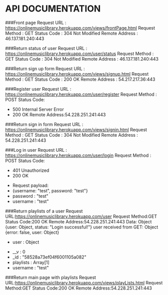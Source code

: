# API DOCUMENTATION

###Front page
Request URL : https://onlinemusiclibrary.herokuapp.com/views/frontPage.html
Request Method : GET
Status Code : 304 Not Modified
Remote Address : 46.137.181.240:443

###Return status of user
Request URL : https://onlinemusiclibrary.herokuapp.com/user/status
Request Method : GET
Status Code : 304 Not Modified
Remote Address : 46.137.181.240:443

###Return sign up form
Request URL : https://onlinemusiclibrary.herokuapp.com/views/signup.html
Request Method : GET
Status Code : 200 OK
Remote Address : 54.217.217.36:443

###Register user
Request URL : https://onlinemusiclibrary.herokuapp.com/user/register
Request Method : POST
Status Code:
* 500 Internal Server Error
* 200 OK
Remote Address:54.228.251.241:443

###Return sign in form
Request URL : https://onlinemusiclibrary.herokuapp.com/views/signin.html
Request Method : GET
Status Code : 304 Not Modified
Remote Address : 54.228.251.241:443

###Log in user
Request URL : https://onlinemusiclibrary.herokuapp.com/user/login
Request Method : POST
Status Code:
* 401 Unauthorized
* 200 OK
- Request payload:
- {username: "test", password: "test"}
- password : "test"
- username : "test"

###Return playlists of a user
Request URL:https://onlinemusiclibrary.herokuapp.com/user
Request Method:GET
Status Code:200 OK
Remote Address:54.228.251.241:443
Data:  Object {user: Object, status: "Login successful!"}
user received from GET:  Object {error: false, user: Object}
* user : Object
- __v : 0
- _id : "58528a73ef04f6001105a082"
- playlists : Array[1]
- username : "test"

###Return main page with playlists
Request URL:https://onlinemusiclibrary.herokuapp.com/views/playLists.html
Request Method:GET
Status Code:200 OK
Remote Address:54.228.251.241:443
